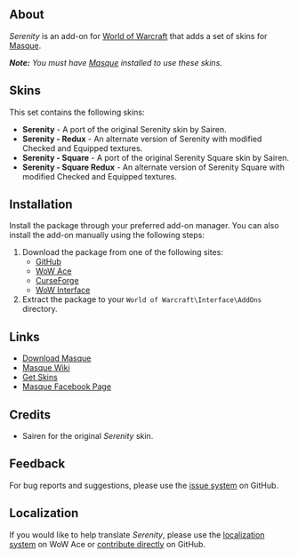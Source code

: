 ## About

_Serenity_ is an add-on for [World of Warcraft](https://worldofwarcraft.com "World of Warcraft") that adds a set of skins for [Masque][].

_**Note:** You must have [Masque][] installed to use these skins._

## Skins

This set contains the following skins:

- **Serenity** - A port of the original Serenity skin by Sairen.
- **Serenity - Redux** - An alternate version of Serenity with modified Checked and Equipped textures.
- **Serenity - Square** - A port of the original Serenity Square skin by Sairen.
- **Serenity - Square Redux** - An alternate version of Serenity Square with modified Checked and Equipped textures.

## Installation

Install the package through your preferred add-on manager. You can also install the add-on manually using the following steps:

1. Download the package from one of the following sites:
    - [GitHub](https://github.com/stormfx/masque_serenity "Download from GitHub")
    - [WoW Ace](https://www.wowace.com/projects/masque-serenity "Download from WoW Ace")
    - [CurseForge](https://www.curseforge.com/wow/addons/masque-serenity "Download from CurseForge")
    - [WoW Interface](https://www.wowinterface.com/downloads/info8875 "Download from WoW Interface")  
2. Extract the package to your `World of Warcraft\Interface\AddOns` directory.

## Links

- [Download Masque][Masque]
- [Masque Wiki](https://github.com/stormfx/masque/wiki "Masque Wiki")
- [Get Skins](https://github.com/stormfx/masque/wiki/skin-list "Masque Skin List")
- [Masque Facebook Page](https://www.facebook.com/masqueui "Masque on Facebook")

## Credits

- Sairen for the original _Serenity_ skin.

## Feedback

For bug reports and suggestions, please use the [issue system](https://github.com/stormfx/masque_serenity/issues "Report an Issue") on GitHub.

## Localization

If you would like to help translate _Serenity_, please use the [localization system](https://www.wowace.com/projects/masque-serenity/localization "Translate on WoW Ace") on WoW Ace or [contribute directly](https://github.com/stormfx/masque_serenity "Translate on GitHub") on GitHub.

[Masque]: https://www.wowace.com/projects/masque (Download Masque)

